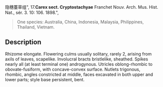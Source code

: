 隐穗薹草组",
17.**Carex sect. Cryptostachyae** Franchet Nouv. Arch. Mus. Hist. Nat., sér. 3. 10: 106. 1898.",

> One species: Australia, China, Indonesia, Malaysia, Philippines, Thailand, Vietnam.

## Description
Rhizome elongate. Flowering culms usually solitary, rarely 2, arising from axils of leaves, scapelike. Involucral bracts bristlelike, sheathed. Spikes nearly all (at least terminal one) androgynous. Utricles oblong-rhombic to obovate-fusiform, with concave-convex surface. Nutlets trigonous, rhombic, angles constricted at middle, faces excavated in both upper and lower parts; style base persistent, bent.
